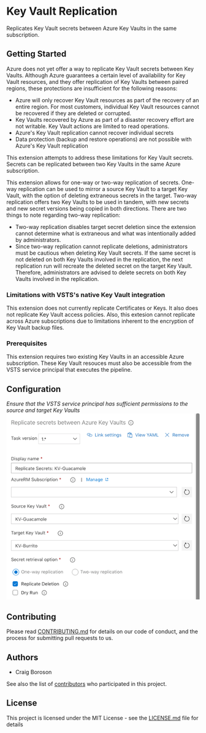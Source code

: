 
# Key Vault Replication

Replicates Key Vault secrets between Azure Key Vaults in the same subscription.

## Getting Started

Azure does not yet offer a way to replicate Key Vault secrets between Key Vaults.  Although Azure guarantees a certain level of availability for Key Vault resources, and they offer replication of Key Vaults between paired regions, these protections are insufficient for the following reasons:

- Azure will only recover Key Vault resources as part of the recovery of an entire region.  For most customers, individual Key Vault resources cannot be recovered if they are deleted or corrupted.
- Key Vaults recovered by Azure as part of a disaster recovery effort are not writable.  Key Vault actions are limited to read operations.
- Azure's Key Vault replication cannot recover individual secrets
- Data protection (backup and restore operations) are not possible with Azure's Key Vault replication 

This extension attempts to address these limitations for Key Vault secrets.  Secrets can be replicated between two Key Vaults in the same Azure subscription.

This extension allows for one-way or two-way replication of secrets.  One-way replication can be used to mirror a source Key Vault to a target Key Vault, with the option of deleting extraneous secrets in the target.  Two-way replication offers two Key Vaults to be used in tandem, with new secrets and new secret versions being copied in both directions.  There are two things to note regarding two-way replication:

- Two-way replication disables target secret deletion since the extension cannot determine what is extraneous and what was intentionally added by administrators.
- Since two-way replication cannot replicate deletions, administrators must be cautious when deleting Key Vault secrets.  If the same secret is not deleted on both Key Vaults involved in the replication, the next replication run will recreate the deleted secret on the target Key Vault.  Therefore, administrators are advised to delete secrets on both Key Vaults involved in the replication.

### Limitations with VSTS's native Key Vault integration
This extension does not currently replicate Certificates or Keys.  It also does not replicate Key Vault access policies.  Also, this extesion cannot replicate across Azure subscriptions due to limitations inherent to the encryption of Key Vault backup files.

### Prerequisites
This extension requires two existing Key Vaults in an accessible Azure subscription.  These Key Vault resouces must also be accessible from the VSTS service principal that executes the pipeline.

## Configuration
*Ensure that the VSTS service principal has sufficient permissions to the source and target Key Vaults*
![](KeyVault-Replication-extension/Images/screenshot1.png)


## Contributing

Please read [CONTRIBUTING.md](https://gist.github.com/PurpleBooth/b24679402957c63ec426) for details on our code of conduct, and the process for submitting pull requests to us.

## Authors

* Craig Boroson 

See also the list of [contributors](https://github.com/cboroson/KeyVault-Replication/contributors) who participated in this project.

## License

This project is licensed under the MIT License - see the [LICENSE.md](LICENSE.md) file for details



